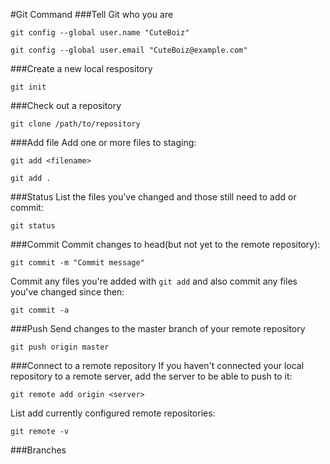 #Git Command
###Tell Git who you are

`git config --global user.name "CuteBoiz"`

`git config --global user.email "CuteBoiz@example.com"`

###Create a new local respository

`git init`

###Check out a repository

`git clone /path/to/repository`

###Add file
Add one or more files to staging:

`git add <filename>`

`git add .`

###Status
List the files you've changed and those still need to add or commit:

`git status`

###Commit
Commit changes to head(but not yet to the remote repository):

`git commit -m "Commit message"`

Commit any files you're added with `git add` and also commit any files you've changed since then:

`git commit -a`


###Push
Send changes to the master branch of your remote repository

`git push origin master`

###Connect to a remote repository
If you haven't connected your local repository to a remote server, add the server to be able to push to it:

`git remote add origin <server>`

List add currently configured remote repositories:

`git remote -v`

###Branches


